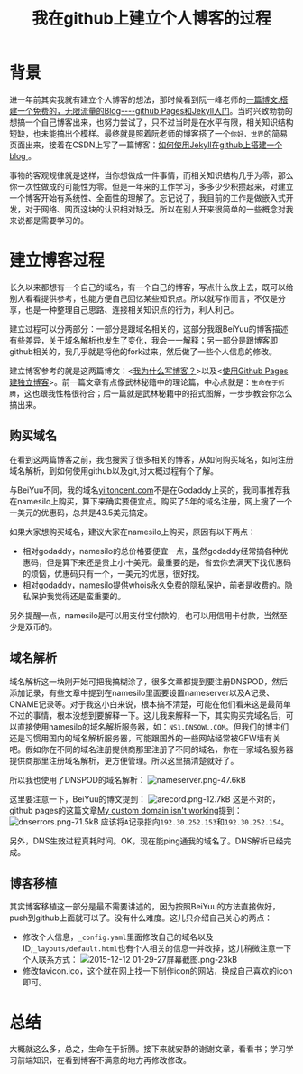 ﻿---
layout: post
title:  我在github上建立个人博客的过程
description: Github的其他的服务，比如Github Pages，使用它可以很方便的建立自己的独立博客，并且免费。
category:    blog
---



# 背景
进一年前其实我就有建立个人博客的想法，那时候看到阮一峰老师的[一篇博文:搭建一个免费的，无限流量的Blog----github Pages和Jekyll入门](http://www.ruanyifeng.com/blog/2012/08/blogging_with_jekyll.html)。当时兴致勃勃的想搞一个自己博客出来，也努力尝试了，只不过当时是在水平有限，相关知识结构短缺，也未能搞出个模样。最终就是照着阮老师的博客搭了一个`你好，世界`的简易页面出来，接着在CSDN上写了一篇博客：[如何使用Jekyll在github上搭建一个blog ](http://blog.csdn.net/wuxianglonghaohao/article/details/42655499)。

事物的客观规律就是这样，当你想做成一件事情，而相关知识结构几乎为零，那么你一次性做成的可能性为零。但是一年来的工作学习，多多少少积攒起来，对建立一个博客开始有系统性、全面性的理解了。忘记说了，我目前的工作是做嵌入式开发，对于网络、网页这块的认识相对缺乏。所以在别人开来很简单的一些概念对我来说都是需要学习的。

# 建立博客过程

长久以来都想有一个自己的域名，有一个自己的博客，写点什么放上去，既可以给别人看看提供参考，也能方便自己回忆某些知识点。所以就写作而言，不仅是分享，也是一种整理自己思路、连接相关知识点的行为，利人利己。

建立过程可以分两部分：一部分是跟域名相关的，这部分我跟BeiYuu的博客描述有些差异，关于域名解析也发生了变化，我会一一解释；另一部分是跟博客即github相关的，我几乎就是将他的fork过来，然后做了一些个人信息的修改。

建立博客参考的就是这两篇博文：<[我为什么写博客？](http://beiyuu.com/why-blog/)>以及<[使用Github Pages建独立博客](http://beiyuu.com/github-pages/)>。前一篇文章有点像武林秘籍中的理论篇，中心点就是：`生命在于折腾`，这也跟我性格很符合；后一篇就是武林秘籍中的招式图解，一步步教会你怎么搞出来。

## 购买域名
在看到这两篇博客之前，我也搜索了很多相关的博客，从如何购买域名，如何注册域名解析，到如何使用github以及git,对大概过程有个了解。

与BeiYuu不同，我的域名[yiltoncent.com](yiltoncent.com)不是在Godaddy上买的，我同事推荐我在namesilo上购买，算下来确实要便宜点。购买了5年的域名注册，网上搜了一个一美元的优惠码，总共是43.5美元搞定。

如果大家想购买域名，建议大家在namesilo上购买，原因有以下两点：

* 相对godaddy，namesilo的总价格要便宜一点，虽然godaddy经常搞各种优惠码，但是算下来还是贵上小十美元。最重要的是，省去你去满天下找优惠码的烦恼，优惠码只有一个，一美元的优惠，很好找。
* 相对godaddy，namesilo提供whois永久免费的隐私保护，前者是收费的。隐私保护我觉得还是蛮重要的。

另外提醒一点，namesilo是可以用支付宝付款的，也可以用信用卡付款，当然至少是双币的。

## 域名解析
域名解析这一块刚开始可把我搞糊涂了，很多文章都提到要注册DNSPOD，然后添加记录，有些文章中提到在namesilo里面要设置nameserver以及A记录、CNAME记录等。对于我这小白来说，根本搞不清楚，可能在他们看来这是最简单不过的事情，根本没想到要解释一下。这儿我来解释一下，其实购买完域名后，可以直接使用namesilo的域名解析服务器，如：`NS1.DNSOWL.COM`。但我们的博主们还是习惯用国内的域名解析服务器，可能跟国外的一些网站经常被GFW墙有关吧。假如你在不同的域名注册提供商那里注册了不同的域名，你在一家域名服务器提供商那里注册域名解析，更方便管理。所以这里搞清楚就好了。

所以我也使用了DNSPOD的域名解析：
![nameserver.png-47.6kB][1]

这里要注意一下，BeiYuu的博文提到：
![arecord.png-12.7kB][2]
这是不对的，github pages的这篇文章[My custom domain isn't working](https://help.github.com/articles/my-custom-domain-isn-t-working/)提到：
![dnserrors.png-71.5kB][3]
应该将`A`记录指向`192.30.252.153`和`192.30.252.154`。

另外，DNS生效过程真耗时间。OK，现在能ping通我的域名了。DNS解析已经完成。

## 博客移植
其实博客移植这一部分是最不需要讲述的，因为按照BeiYuu的方法直接做好，push到github上面就可以了。没有什么难度。这儿只介绍自己关心的两点：

* 修改个人信息，`_config.yaml`里面修改自己的域名以及ID;`_layouts/default.html`也有个人相关的信息一并改掉，这儿稍微注意一下个人联系方式：
![2015-12-12 01-29-27屏幕截图.png-23kB][4]
* 修改favicon.ico，这个就在网上找一下制作icon的网站，换成自己喜欢的icon即可。


# 总结
大概就这么多，总之，生命在于折腾。接下来就安静的谢谢文章，看看书；学习学习前端知识，在看到博客不满意的地方再修改修改。


  [1]: http://static.zybuluo.com/yiltoncent/s7f3vqa0hup5w1mw6aiqz3py/nameserver.png
  [2]: http://static.zybuluo.com/yiltoncent/urggtikfrgmtadz6dvwwjemq/arecord.png
  [3]: http://static.zybuluo.com/yiltoncent/xj80w4bkr92tio6pciwlo2pe/dnserrors.png
  [4]: http://static.zybuluo.com/yiltoncent/amv5kj12jp3hcfrpvt6xy6cs/2015-12-12%2001-29-27%E5%B1%8F%E5%B9%95%E6%88%AA%E5%9B%BE.png
